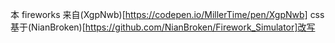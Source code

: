 本 fireworks 来自(XgpNwb)[https://codepen.io/MillerTime/pen/XgpNwb]
css 基于(NianBroken)[https://github.com/NianBroken/Firework_Simulator]改写
